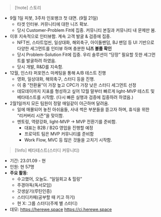 > [!note] 스토리
- 9월 1일 피봇, 3주차 인포뱅크 첫 대면. (9월 21일)
	- 타겟 인터뷰. 커뮤니티에 대한 니즈 확보.
	- 당시 Customer-Problem Fit에 집중. 커뮤니티 본질과 커뮤니티 내 문제만 봄.
- 이후 지속적으로 인터뷰함. 계속 고객 발굴 & 검증에 집중.
	- NFT씬, 스타트업씬, 일상대화, 해외축구, 아이돌팬덤, BJ 팬덤 등 UI 기반으로 다양한 세그먼트를 인터뷰 하며 충분한 **니즈 볼륨 확인**
	- 당시 Problem-Solution Fit에 집중. 우리 솔루션이 “당장” 필요할 듯한 세그먼트를 발굴하려 하였음.
	- 당시 개발, R&D를 지속함. 
- 12월, 인스타 퍼포먼스 마케팅을 통해 A/B 테스트 진행
	- 영화, 일상대화, 해외축구, 스터디 등을 진행.
	- 이 중 “전환율”이 가장 높고 CPC가 가장 낮은 스터디 세그먼트 선정
	- 데모데이까지 지표를 형성하고 싶어 12월 말부터 빠르게 light-MVP 테스트 및 베타테스트를 시작함. (다시 빠른 실행과 검증에 집중하려 하였음.)
- 2월1일까지 모든 팀원이 정말 매일같이 야근하며 달려옴.
	- 일에 매몰되어 놓친 아쉬움들, 사내 썩은 부분들을 뜯고자 하며, 휴식을 위한 “리커버리 시즌”을 맞이함.
	- 멘토링, 역량강화, light-MVP → MVP 전환기를 준비함.
		- 대표는 B2B / B2G 영업을 진행할 예정
		- 프로덕트 팀은 MVP 커뮤니티를 준비함
		- Work Flow, MVC 등 많은 것들을 고치기 시작함. 

> [!info] 베타테스트(스터디 커뮤니티)
- 기간: 23.01.09 - 현
- 인원: 현 57명
- **주요 활동**: 
	- 수고했어, 오늘도. “일일회고 & 힐링”
	- 주경야독(독서모임)
	- 갓생살기(루틴인증)
	- 스터디카페(공부할 때 키고 하기)
	- 현 X: 그룹 스터디(주제 별 스터디)
- 데모: 
  https://herewe.space
  https://ci.herewe.space 
  
